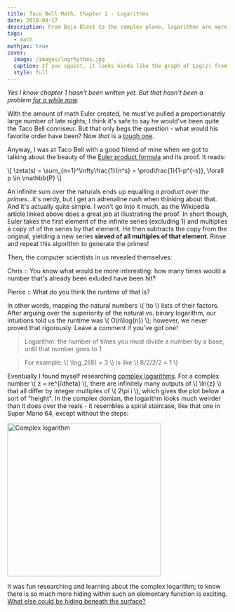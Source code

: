 ```yaml
---
title: Taco Bell Math, Chapter 2 - Logarithms
date: 2018-04-17
description: From Baja Blast to the complex plane, logarithms are more than meets the eye
tags:
  - math
mathjax: true
cover:
  image: /images/logrhythms.jpg
  caption: If you squint, it looks kinda like the graph of Log(z) from above
  style: full
---
```


_Yes I know chapter 1 hasn't been written yet. But that hasn't been a problem [for a while now][1]._

With the amount of math Euler created, he must've pulled a proportionately large number of late nights; I think it's safe to say he would've been quite the Taco Bell conniseur. But that only begs the question - what would his favorite order have been? Now _that_ is a [tough one][5].

Anyway, I was at Taco Bell with a good friend of mine when we got to talking about the beauty of the [Euler product formula][2] and its proof. It reads:

\\[ \zeta(s) = \sum_{n=1}^\infty\frac{1}{n^s} = \prod\frac{1}{1-p^{-s}}, \forall p \in \mathbb{P} \\]

An infinite sum over the naturals ends up equalling _a product over the primes_...it's nerdy, but I get an adrenaline rush when thinking about that. And it's actually quite simple. I won't go into it much, as the Wikipedia article linked above does a great job at illustrating the proof. In short though, Euler takes the first element of the infinite series (excluding 1) and multiplies a copy of of the series by that element. He then subtracts the copy from the original, yielding a new series **sieved of all multiples of that element**. Rinse and repeat this algorithm to generate the primes!

Then, the computer scientists in us revealed themselves:


Chris :: You know what would be more interesting: how many times would a number that's already been exluded have been hit?

Pierce :: What do you think the runtime of that is?


In other words, mapping the natural numbers \\( \to \\) lists of their factors. After arguing over the superiority of the natural vs. binary logarithm, our intuitions told us the runtime was \\( O(n\log{n}) \\); however, we never proved that rigorously. Leave a comment if you've got one!

> Logarithm: the number of times you must divide a number by a base, until that number goes to 1

> For example: \\( \log_2{8} = 3 \\) is like \\( 8/2/2/2 = 1 \\)

Eventually I found myself researching [complex logarithms][3]. For a complex number \\( z = re^{i\theta} \\), there are infinitely many outputs of \\( \ln{z} \\) that all differ by integer multiples of \\( 2\pi i \\), which gives the plot below a sort of "height". In the complex domian, the logarithm looks much weirder than it does over the reals - it resembles a spiral staircase, like that one in Super Mario 64, except without the steps:

<!-- TODO: interactive plot of 2D map of logarithm x vs base -->
<img src="https://upload.wikimedia.org/wikipedia/commons/thumb/a/ab/Riemann_surface_log.svg/791px-Riemann_surface_log.svg.png" alt="Complex logarithm" width="350">

It was fun researching and learning about the complex logarithm; to know there is so much more hiding within such an elementary function is exciting. [What else could be hiding beneath the surface?][4]


[1]: https://www.google.com/search?q=when+was+special+relativity+published
[2]: https://en.wikipedia.org/wiki/Proof_of_the_Euler_product_formula_for_the_Riemann_zeta_function
[3]: https://en.wikipedia.org/wiki/Complex_logarithm
[4]: https://en.wikipedia.org/wiki/Modular_form
[5]: https://en.wikipedia.org/wiki/Millennium_Prize_Problems
